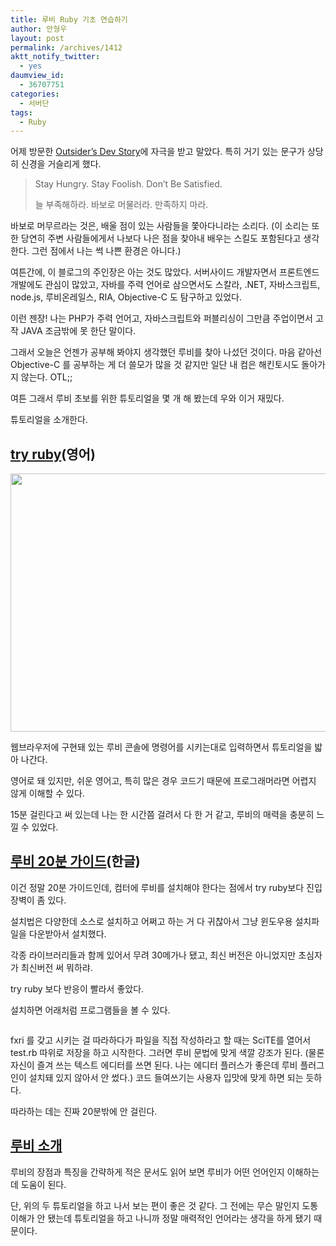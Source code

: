```yaml
---
title: 루비 Ruby 기초 연습하기
author: 안형우
layout: post
permalink: /archives/1412
aktt_notify_twitter:
  - yes
daumview_id:
  - 36707751
categories:
  - 서버단
tags:
  - Ruby
---
```

어제 방문한 <a href="http://blog.outsider.ne.kr/" rel="nofollow" target="_blank">Outsider&#8217;s Dev Story</a>에 자극을 받고 말았다. 특히 거기 있는 문구가 상당히 신경을 거슬리게 했다.

> Stay Hungry. Stay Foolish. Don&#8217;t Be Satisfied.
> 
> 늘 부족해하라. 바보로 머물러라. 만족하지 마라.

바보로 머무르라는 것은, 배울 점이 있는 사람들을 쫓아다니라는 소리다. (이 소리는 또한 당연히 주변 사람들에게서 나보다 나은 점을 찾아내 배우는 스킬도 포함된다고 생각한다. 그런 점에서 나는 썩 나쁜 환경은 아니다.)

여튼간에, 이 블로그의 주인장은 아는 것도 많았다. 서버사이드 개발자면서 프론트엔드 개발에도 관심이 많았고, 자바를 주력 언어로 삼으면서도 스칼라, .NET, 자바스크립트, node.js, 루비온레일스, RIA, Objective-C 도 탐구하고 있었다.

이런 젠장! 나는 PHP가 주력 언어고, 자바스크립트와 퍼블리싱이 그만큼 주업이면서 고작 JAVA 조금밖에 못 한단 말이다.

그래서 오늘은 언젠가 공부해 봐야지 생각했던 루비를 찾아 나섰던 것이다. 마음 같아선 Objective-C 를 공부하는 게 더 쓸모가 많을 것 같지만 일단 내 컴은 해킨토시도 돌아가지 않는다. OTL;;

여튼 그래서 루비 초보를 위한 튜토리얼을 몇 개 해 봤는데 우와 이거 재밌다.

튜토리얼을 소개한다.

## [try ruby][1](영어)

<img class="aligncenter" src="http://mytory.net/uploads/legacy/ruby-try.png" alt="" width="640" height="413" />

웹브라우저에 구현돼 있는 루비 콘솔에 명령어를 시키는대로 입력하면서 튜토리얼을 밟아 나간다.

영어로 돼 있지만, 쉬운 영어고, 특히 많은 경우 코드기 때문에 프로그래머라면 어렵지 않게 이해할 수 있다.

15분 걸린다고 써 있는데 나는 한 시간쯤 걸려서 다 한 거 같고, 루비의 매력을 충분히 느낄 수 있었다.

## [루비 20분 가이드][2](한글)

이건 정말 20분 가이드인데, 컴터에 루비를 설치해야 한다는 점에서 try ruby보다 진입장벽이 좀 있다.

설치법은 다양한데 소스로 설치하고 어쩌고 하는 거 다 귀찮아서 그냥 윈도우용 설치파일을 다운받아서 설치했다.

각종 라이브러리들과 함께 있어서 무려 30메가나 됐고, 최신 버전은 아니었지만 초심자가 최신버전 써 뭐하랴.

try ruby 보다 반응이 빨라서 좋았다.

설치하면 어래처럼 프로그램들을 볼 수 있다.

<p style="text-align: center;">
  <img class="aligncenter" src="http://mytory.net/uploads/legacy/ruby-fxri.jpg" alt="" />
</p>

fxri 를 갖고 시키는 걸 따라하다가 파일을 직접 작성하라고 할 때는 SciTE를 열어서 test.rb 따위로 저장을 하고 시작한다. 그러면 루비 문법에 맞게 색깔 강조가 된다. (물론 자신이 즐겨 쓰는 텍스트 에디터를 쓰면 된다. 나는 에디터 플러스가 좋은데 루비 플러그인이 설치돼 있지 않아서 안 썼다.) 코드 들여쓰기는 사용자 입맛에 맞게 하면 되는 듯하다.

따라하는 데는 진짜 20분밖에 안 걸린다.

## [루비 소개][3]

루비의 장점과 특징을 간략하게 적은 문서도 읽어 보면 루비가 어떤 언어인지 이해하는 데 도움이 된다.

단, 위의 두 튜토리얼을 하고 나서 보는 편이 좋은 것 같다. 그 전에는 무슨 말인지 도통 이해가 안 됐는데 튜토리얼을 하고 나니까 정말 매력적인 언어라는 생각을 하게 됐기 때문이다.

 [1]: http://tryruby.org/
 [2]: http://www.ruby-lang.org/ko/documentation/quickstart/
 [3]: http://www.ruby-lang.org/ko/about/